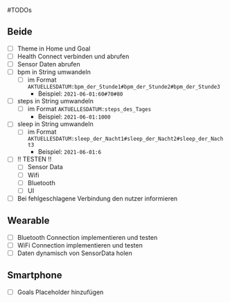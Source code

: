 #TODOs

## Beide
- [ ] Theme in Home und Goal
- [ ] Health Connect verbinden und abrufen
- [ ] Sensor Daten abrufen
- [ ] bpm in String umwandeln
  - [ ] im Format `AKTUELLESDATUM:bpm_der_Stunde1#bpm_der_Stunde2#bpm_der_Stunde3`
    - Beispiel: `2021-06-01:60#70#80`
- [ ] steps in String umwandeln
  - [ ] im Format `AKTUELLESDATUM:steps_des_Tages`
    - Beispiel: `2021-06-01:1000`
- [ ] sleep in String umwandeln
  - [ ] im Format `AKTUELLESDATUM:sleep_der_Nacht1#sleep_der_Nacht2#sleep_der_Nacht3`
    - Beispiel: `2021-06-01:6`
- [ ] !! TESTEN !!
    - [ ] Sensor Data
    - [ ] Wifi
    - [ ] Bluetooth
    - [ ] UI
- [ ] Bei fehlgeschlagene Verbindung den nutzer informieren

## Wearable
- [ ] Bluetooth Connection implementieren und testen
- [ ] WiFi Connection implementieren und testen
- [ ] Daten dynamisch von SensorData holen

## Smartphone
- [ ] Goals Placeholder hinzufügen